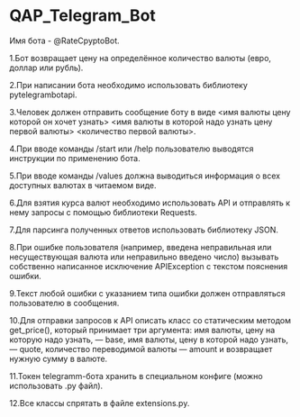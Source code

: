 # QAP_Telegram_Bot
Имя бота - @RateCpyptoBot.

1.Бот возвращает цену на определённое количество валюты (евро, доллар или рубль).

2.При написании бота необходимо использовать библиотеку pytelegrambotapi.

3.Человек должен отправить сообщение боту в виде <имя валюты цену которой он хочет узнать> <имя валюты в которой надо узнать цену первой валюты> <количество первой валюты>.

4.При вводе команды /start или /help пользователю выводятся инструкции по применению бота.

5.При вводе команды /values должна выводиться информация о всех доступных валютах в читаемом виде.

6.Для взятия курса валют необходимо использовать API и отправлять к нему запросы с помощью библиотеки Requests.

7.Для парсинга полученных ответов использовать библиотеку JSON.

8.При ошибке пользователя (например, введена неправильная или несуществующая валюта или неправильно введено число) вызывать собственно написанное исключение APIException с текстом пояснения ошибки.

9.Текст любой ошибки с указанием типа ошибки должен отправляться пользователю в сообщения.

10.Для отправки запросов к API описать класс со статическим методом get_price(), который принимает три аргумента: имя валюты, цену на которую надо узнать, — base, имя валюты, цену в которой надо узнать, — quote, количество переводимой валюты — amount и возвращает нужную сумму в валюте.

11.Токен telegramm-бота хранить в специальном конфиге (можно использовать .py файл).

12.Все классы спрятать в файле extensions.py.
